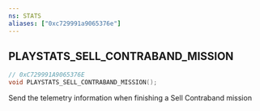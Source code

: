 ```yaml
---
ns: STATS
aliases: ["0xc729991a9065376e"]
---
```

## PLAYSTATS_SELL_CONTRABAND_MISSION

```c
// 0xC729991A9065376E
void PLAYSTATS_SELL_CONTRABAND_MISSION();
```

Send the telemetry information when finishing a Sell Contraband mission

